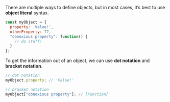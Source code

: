 There are multiple ways to define objects, but in most cases, it’s best to use **object literal** syntax. 
```js
const myObject = {
  property: 'Value!',
  otherProperty: 77,
  "obnoxious property": function() {
    // do stuff!
  }
};
```

To get the information out of an object, we can use **dot notation** and **bracket notation**.
```js
// dot notation
myObject.property; // 'Value!'

// bracket notation
myObject["obnoxious property"]; // [Function]

```